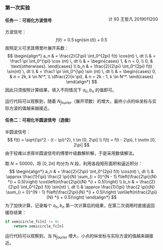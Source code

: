 ### 第一次实验

<div style="float: none">
<font style="float: right">计 93 王哲凡 2019011200</font>
</div>

#### 任务一：可视化方波信号

方波信号：
$$
f(t) = 0.5 \, \mathrm{sgn}(\sin(t)) + 0.5
$$
按照定义可求其傅里叶展开系数：
$$
\begin{align*}
a_n & = \frac{2}{2\pi} \int_0^{2pi} f(t) \cos(nt) \, dt \\
& = \frac1 \pi \int_0^{\pi} \cos (nt) \, dt \\
& = 
\begin{cases}
1, & n = 0, \\
0, & \text{otherwises}.
\end{cases}
\\
b_n & = \frac{2}{2\pi} \int_0^{2pi} f(t) \sin(nt) \, dt \\
& = \frac1 \pi \int_0^{\pi} \sin (nt) \, dt \\
& =
\begin{cases}
0, & n = 2k, k \in N^*, \\
\dfrac{2}{n \pi}, & n = 2k - 1, k \in N^*.
\end{cases}
\end{align*}
$$
因此只须按照计算结果，填入不同情况下 $a_n, b_n$ 的值即可。

运行代码可以观察到，随着 $N_{fourier}$（展开项数）的增大，最终小点的纵坐标与实际方波的值越来越接近。

#### 任务二：可视化半圆波信号（选做）

半圆波信号：
$$
f(t) = \sqrt{\pi^2 - (t - \pi)^2}, t \in [0, 2\pi] \\
f(t) = f(t - 2\pi), t \notin [0, 2\pi]
$$
由于较难以求得半圆波信号的傅里叶级数解析解，于是采用数值解法。

取 $N = 50000$，将 $[0, 2\pi]$ 均分为 $N$ 段，利用各段矩形面积和逼近积分：
$$
\begin{align*}
a_n & = \frac{2}{2\pi} \int_0^{2pi} f(t) \cos(nt) \, dt \\
& \approx \frac{1}{\pi} \frac{2 \pi}{N} \sum_{i = 0}^{N - 1} f\left(\frac{2\pi}{N} *(i + 0.5)\right) \cos\left(n\frac{2\pi}{N} *(i + 0.5)\right) \\
b_n & = \frac{2}{2\pi} \int_0^{2pi} f(t) \sin(nt) \, dt \\
& \approx \frac{1}{\pi} \frac{2 \pi}{N} \sum_{i = 0}^{N - 1} f\left(\frac{2\pi}{N} *(i + 0.5)\right) \sin\left(n\frac{2\pi}{N} *(i + 0.5)\right)
\end{align*}
$$
为了加快计算，记录每个 $a_n, b_n$ 第一次计算后的结果，在第二次调用时直接返回缓存结果：

```python
if semicircle_fc[n] != 0:
	return semicircle_fc[n]
```

运行代码可以观察到，当 $N_{fourier}$ 增大，小点的纵坐标与实际方波的值越来越接近。


